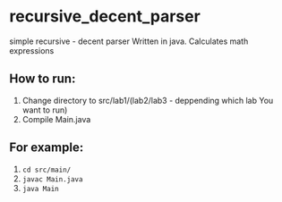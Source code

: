# recursive_decent_parser
simple recursive - decent parser Written in java.
Calculates math expressions

## How to run:
1. Change directory to src/lab1/(lab2/lab3 - deppending which lab You want to run) 
2. Compile Main.java

## For example: 
1. `cd src/main/`
2. `javac Main.java`
3. `java Main`
